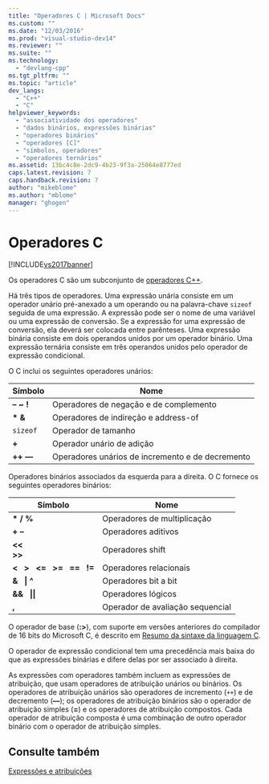 ```yaml
---
title: "Operadores C | Microsoft Docs"
ms.custom: ""
ms.date: "12/03/2016"
ms.prod: "visual-studio-dev14"
ms.reviewer: ""
ms.suite: ""
ms.technology: 
  - "devlang-cpp"
ms.tgt_pltfrm: ""
ms.topic: "article"
dev_langs: 
  - "C++"
  - "C"
helpviewer_keywords: 
  - "associatividade dos operadores"
  - "dados binários, expressões binárias"
  - "operadores binários"
  - "operadores [C]"
  - "símbolos, operadores"
  - "operadores ternários"
ms.assetid: 13bc4c8e-2dc9-4b23-9f3a-25064e8777ed
caps.latest.revision: 7
caps.handback.revision: 7
author: "mikeblome"
ms.author: "mblome"
manager: "ghogen"
---
```

# Operadores C
[!INCLUDE[vs2017banner](../assembler/inline/includes/vs2017banner.md)]

Os operadores C são um subconjunto de [operadores C\+\+](../misc/cpp-operators.md).  
  
 Há três tipos de operadores.  Uma expressão unária consiste em um operador unário pré\-anexado a um operando ou na palavra\-chave `sizeof` seguida de uma expressão.  A expressão pode ser o nome de uma variável ou uma expressão de conversão.  Se a expressão for uma expressão de conversão, ela deverá ser colocada entre parênteses.  Uma expressão binária consiste em dois operandos unidos por um operador binário.  Uma expressão ternária consiste em três operandos unidos pelo operador de expressão condicional.  
  
 O C inclui os seguintes operadores unários:  
  
|Símbolo|Nome|  
|-------------|----------|  
|**– ~ \!**|Operadores de negação e de complemento|  
|**\* &**|Operadores de indireção e address\-of|  
|`sizeof`|Operador de tamanho|  
|**\+**|Operador unário de adição|  
|**\+\+ ––**|Operadores unários de incremento e de decremento|  
  
 Operadores binários associados da esquerda para a direita.  O C fornece os seguintes operadores binários:  
  
|Símbolo|Nome|  
|-------------|----------|  
|**\* \/ %**|Operadores de multiplicação|  
|**\+ –**|Operadores aditivos|  
|**\<\<**<br /> **\>\>**|Operadores shift|  
|**\<   \>   \<\=   \>\=   \=\=   \!\=**|Operadores relacionais|  
|**&   &#124; ^**|Operadores bit a bit|  
|**&&   &#124;&#124;**|Operadores lógicos|  
|**,**|Operador de avaliação sequencial|  
  
 O operador de base \(**:\>**\), com suporte em versões anteriores do compilador de 16 bits do Microsoft C, é descrito em [Resumo da sintaxe da linguagem C](../c-language/c-language-syntax-summary.md).  
  
 O operador de expressão condicional tem uma precedência mais baixa do que as expressões binárias e difere delas por ser associado à direita.  
  
 As expressões com operadores também incluem as expressões de atribuição, que usam operadores de atribuição unários ou binários.  Os operadores de atribuição unários são operadores de incremento \(`++`\) e de decremento \(**––**\); os operadores de atribuição binários são o operador de atribuição simples \(**\=**\) e os operadores de atribuição compostos.  Cada operador de atribuição composta é uma combinação de outro operador binário com o operador de atribuição simples.  
  
## Consulte também  
 [Expressões e atribuições](../c-language/expressions-and-assignments.md)